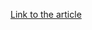 [Link to the article](https://www.nist.gov/blogs/cybersecurity-insights/take-tour-nist-cybersecurity-framework-20-small-business-quick-start)
